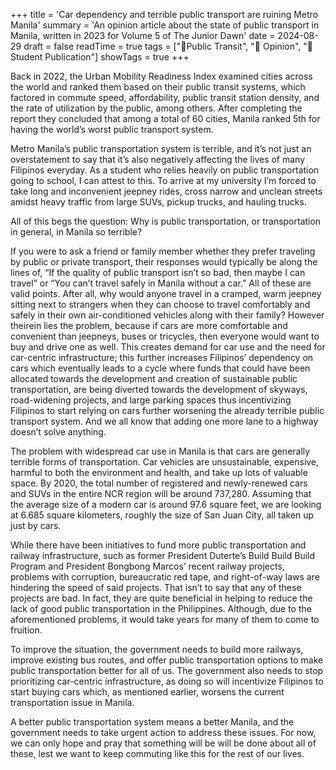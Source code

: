 +++
title = 'Car dependency and terrible public transport are ruining Metro Manila'
summary = 'An opinion article about the state of public transport in Manila, written in 2023 for  Volume 5 of The Junior Dawn'
date = 2024-08-29
draft = false
readTime = true
tags = ["🚎Public Transit", "👤 Opinion", "📰 Student Publication"]
showTags = true
+++

  

Back in 2022, the Urban Mobility Readiness Index examined cities across the world and ranked them based on their public transit systems, which factored in commute speed, affordability, public transit station density, and the rate of utilization by the public, among others. After completing the report they concluded that among a total of 60 cities, Manila ranked 5th for having the world’s worst public transport system.

Metro Manila’s public transportation system is terrible, and it’s not just an overstatement to say that it’s also negatively affecting the lives of many Filipinos everyday. As a student who relies heavily on public transportation going to school, I can attest to this. To arrive at my university I’m forced to take long and inconvenient jeepney rides, cross narrow and unclean streets amidst heavy traffic from large SUVs, pickup trucks, and hauling trucks.

All of this begs the question: Why is public transportation, or transportation in general, in Manila so terrible?

If you were to ask a friend or family member whether they prefer traveling by public or private transport, their responses would typically be along the lines of, “If the quality of public transport isn’t so bad, then maybe I can travel” or “You can’t travel safely in Manila without a car.” All of these are valid points. After all, why would anyone travel in a cramped, warm jeepney sitting next to strangers when they can choose to travel comfortably and safely in their own air-conditioned vehicles along with their family? However theirein lies the problem, because if cars are more comfortable and convenient than jeepneys, buses or tricycles, then everyone would want to buy and drive one as well. This creates demand for car use and the need for car-centric infrastructure; this further increases Filipinos’ dependency on cars which eventually leads to a cycle where funds that could have been allocated towards the development and creation of sustainable public transportation, are being diverted towards the development of skyways, road-widening projects, and large parking spaces thus incentivizing Filipinos to start relying on cars further worsening the already terrible public transport system. And we all know that adding one more lane to a highway doesn’t solve anything.

The problem with widespread car use in Manila is that cars are generally terrible forms of transportation. Car vehicles are unsustainable, expensive, harmful to both the environment and health, and take up lots of valuable space. By 2020, the total number of registered and newly-renewed cars and SUVs in the entire NCR region will be around 737,280. Assuming that the average size of a modern car is around 97.6 square feet, we are looking at 6.685 square kilometers, roughly the size of San Juan City, all taken up just by cars.

While there have been initiatives to fund more public transportation and railway infrastructure, such as former President Duterte’s Build Build Build Program and President Bongbong Marcos’ recent railway projects, problems with corruption, bureaucratic red tape, and right-of-way laws are hindering the speed of said projects. That isn’t to say that any of these projects are bad. In fact, they are quite beneficial in helping to reduce the lack of good public transportation in the Philippines. Although, due to the aforementioned problems, it would take years for many of them to come to fruition. 

To improve the situation, the government needs to build more railways, improve existing bus routes, and offer public transportation options to make public transportation better for all of us. The government also needs to stop prioritizing car-centric infrastructure, as doing so will incentivize Filipinos to start buying cars which, as mentioned earlier, worsens the current transportation issue in Manila.

A better public transportation system means a better Manila, and the government needs to take urgent action to address these issues. For now, we can only hope and pray that something will be will be done about all of these, lest we want to keep commuting like this for the rest of our lives.


